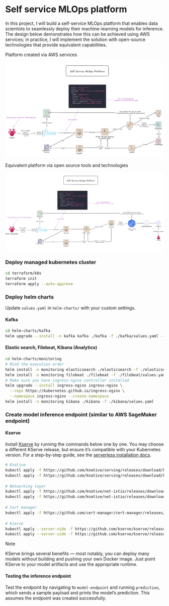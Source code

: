 # Self service MLOps platform

In this project, I will build a self-service MLOps platform that enables data scientists to seamlessly deploy their machine-learning models for inference. The design below demonstrates how this can be achieved using AWS services; in practice, I will implement the solution with open-source technologies that provide equivalent capabilities.

Platform created via AWS services

![self service mlops on aws](platform/platform_aws.png)

Equivalent platform via open source tools and technologies

![self service mlops via open source](platform/platform_open_source.png)

### Deploy managed kubernetes cluster

```bash
cd terraform/k8s
terraform init
terraform apply --auto-approve
```

### Deploy helm charts

Update `values.yaml` in `helm-charts/` with your custom settings.

#### Kafka

```bash
cd helm-charts/kafka
helm upgrade --install -n kafka kafka ./kafka -f ./kafka/values.yaml --create-namespace
```
#### Elastic search, Filebeat, Kibana (Analytics)

```bash
cd helm-charts/monitoring
# Mind the execution order
helm install -n monitoring elasticsearch ./elasticsearch -f ./elasticsearch/values.yaml --create-namespace
helm install -n monitoring filebeat ./filebeat -f ./filebeat/values.yaml
# Make sure you have ingress-nginx controller installed
helm upgrade --install ingress-nginx ingress-nginx \
  --repo https://kubernetes.github.io/ingress-nginx \
  --namespace ingress-nginx --create-namespace
helm install -n monitoring kibana ./kibana -f ./kibana/values.yaml
```

### Create model inference endpoint (similar to AWS SageMaker endpoint)

#### Kserve

Install [Kserve](https://github.com/kserve/kserve) by running the commands below one by one. You may choose a different KServe release, but ensure it’s compatible with your Kubernetes version. For a step-by-step guide, see the [serverless installation docs](https://kserve.github.io/website/docs/admin-guide/serverless).

```bash
# Knative
kubectl apply -f https://github.com/knative/serving/releases/download/knative-v1.17.0/serving-crds.yaml
kubectl apply -f https://github.com/knative/serving/releases/download/knative-v1.17.0/serving-core.yaml

# Networking layer
kubectl apply -f https://github.com/knative/net-istio/releases/download/knative-v1.17.0/istio.yaml
kubectl apply -f https://github.com/knative/net-istio/releases/download/knative-v1.17.0/net-istio.yaml

# Cert manager
kubectl apply -f https://github.com/cert-manager/cert-manager/releases/download/v1.16.3/cert-manager.yaml

# Kserve
kubectl apply --server-side -f https://github.com/kserve/kserve/releases/download/v0.14.1/kserve.yaml
kubectl apply --server-side -f https://github.com/kserve/kserve/releases/download/v0.14.1/kserve-cluster-resources.yaml
```

> [!NOTE]
> KServe brings several benefits — most notably, you can deploy many models without building and pushing your own Docker  image. Just point KServe to your model artifacts and use the appropriate runtime.

#### Testing the inference endpoint

Test the endpoint by navigating to `model-endpoint` and running `prediction`, which sends a sample payload and prints the model’s prediction. This assumes the endpoint was created successfully.

